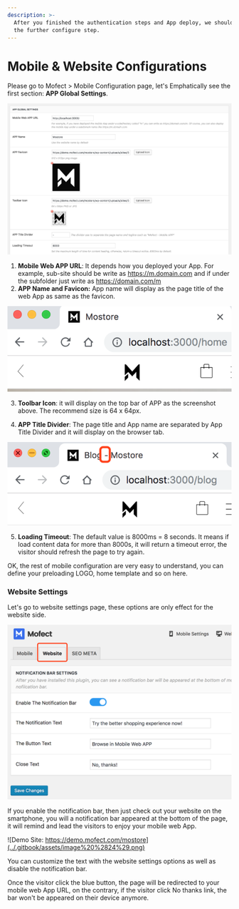 ```yaml
---
description: >-
  After you finished the authentication steps and App deploy, we should go to
  the further configure step.
---
```


# Mobile & Website Configurations



Please go to Mofect  &gt; Mobile Configuration page, let's Emphatically see the first section: **APP Global Settings**.

![](../.gitbook/assets/image%20%2827%29.png)

1. **Mobile Web APP URL**: It depends how you deployed your App. For example, sub-site should be write as https://m.domain.com and if under the subfolder just write as https://domain.com/m
2. **APP Name and Favicon:** App name will display as the page title of the web App as same as the favicon.

![](../.gitbook/assets/image%20%2810%29.png)

 3. **Toolbar Icon**: it will display on the top bar of APP as the screenshot above. The recommend size is 64 x 64px.

4. **APP Title Divider**: The page title and App name are separated by App Title Divider and it will display on the browser tab.

![](../.gitbook/assets/image%20%289%29.png)

5. **Loading Timeout**: The default value is 8000ms = 8 seconds. It means if load content data for more than 8000s, it will return a timeout error,  the visitor should refresh the page to try again. 

OK, the rest of mobile configuration are very easy to understand, you can define your preloading LOGO, home template and so on here.

### Website Settings

Let's go to website settings page, these options are only effect for the website side.

![](../.gitbook/assets/image%20%2820%29.png)

If you enable the notification bar, then just check out your website on the smartphone, you will a notification bar appeared at the bottom of the page, it will remind and lead the visitors to enjoy your mobile web App.

![Demo Site: https://demo.mofect.com/mostore](../.gitbook/assets/image%20%2824%29.png)

You can customize the text with the website settings options as well as disable the notification bar. 

Once the visitor click the blue button, the page will be redirected to your mobile web App URL, on the contrary, if the visitor click No thanks link, the bar won't be appeared on their device anymore.

